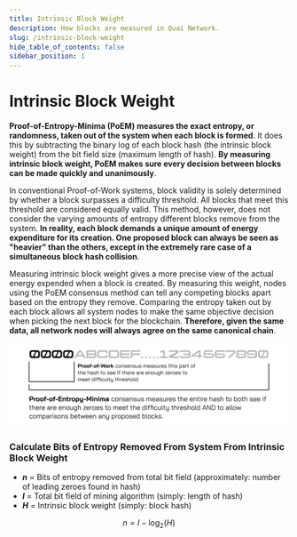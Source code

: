 ```yaml
---
title: Intrinsic Block Weight
description: How blocks are measured in Quai Network.
slug: /intrinsic-block-weight
hide_table_of_contents: false
sidebar_position: 1
---
```


# Intrinsic Block Weight

**Proof-of-Entropy-Minima (PoEM) measures the exact entropy, or randomness, taken out of the system when each block is formed**. It does this by subtracting the binary log of each block hash (the intrinsic block weight) from the bit field size (maximum length of hash). **By measuring intrinsic block weight, PoEM makes sure every decision between blocks can be made quickly and unanimously**.

In conventional Proof-of-Work systems, block validity is solely determined by whether a block surpasses a difficulty threshold. All blocks that meet this threshold are considered equally valid. This method, however, does not consider the varying amounts of entropy different blocks remove from the system. **In reality, each block demands a unique amount of energy expenditure for its creation. One proposed block can always be seen as "heavier" than the others, except in the extremely rare case of a simultaneous block hash collision**.

Measuring intrinsic block weight gives a more precise view of the actual energy expended when a block is created. By measuring this weight, nodes using the PoEM consensus method can tell any competing blocks apart based on the entropy they remove. Comparing the entropy taken out by each block allows all system nodes to make the same objective decision when picking the next block for the blockchain. **Therefore, given the same data, all network nodes will always agree on the same canonical chain**.

![PoEMHashOverview](../../../../../static/img/PoEMHashOverview.png)

### Calculate Bits of Entropy Removed From System From Intrinsic Block Weight

- **_n_** = Bits of entropy removed from total bit field (approximately: number of leading zeroes found in hash)
- **_l_** = Total bit field of mining algorithm (simply: length of hash)
- **_H_** = Intrinsic block weight (simply: block hash)

$$
n = l - \log_{2}{(H)}
$$
